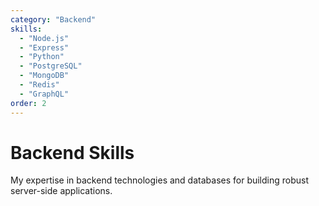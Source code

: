 ```yaml
---
category: "Backend"
skills:
  - "Node.js"
  - "Express"
  - "Python"
  - "PostgreSQL"
  - "MongoDB"
  - "Redis"
  - "GraphQL"
order: 2
---
```


# Backend Skills

My expertise in backend technologies and databases for building robust server-side applications.